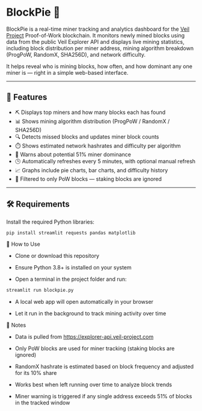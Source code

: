 # BlockPie 🥧

BlockPie is a real-time miner tracking and analytics dashboard for the [Veil Project](https://veil-project.com) Proof-of-Work blockchain. It monitors newly mined blocks using data from the public Veil Explorer API and displays live mining statistics, including block distribution per miner address, mining algorithm breakdown (ProgPoW, RandomX, SHA256D), and network difficulty.

It helps reveal who is mining blocks, how often, and how dominant any one miner is — right in a simple web-based interface.

---

## 🚀 Features

- ⛏️ Displays top miners and how many blocks each has found  
- 📊 Shows mining algorithm distribution (ProgPoW / RandomX / SHA256D)  
- 🔍 Detects missed blocks and updates miner block counts  
- ⏱️ Shows estimated network hashrates and difficulty per algorithm  
- 🧠 Warns about potential 51% miner dominance  
- 🕒 Automatically refreshes every 5 minutes, with optional manual refresh  
- 📈 Graphs include pie charts, bar charts, and difficulty history  
- 🎯 Filtered to only PoW blocks — staking blocks are ignored  

---

## 🛠 Requirements

Install the required Python libraries:

```bash
pip install streamlit requests pandas matplotlib
```
🧩 How to Use

-    Clone or download this repository

-    Ensure Python 3.8+ is installed on your system

 -   Open a terminal in the project folder and run:
```bash
streamlit run blockpie.py
```
  -  A local web app will open automatically in your browser

   - Let it run in the background to track mining activity over time

📡 Notes

   - Data is pulled from https://explorer-api.veil-project.com

   - Only PoW blocks are used for miner tracking (staking blocks are ignored)

   - RandomX hashrate is estimated based on block frequency and adjusted for its 10% share

   - Works best when left running over time to analyze block trends

   - Miner warning is triggered if any single address exceeds 51% of blocks in the tracked window

